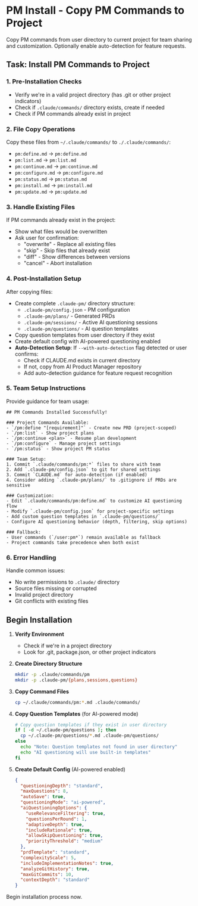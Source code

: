 # PM Install - Copy PM Commands to Project

Copy PM commands from user directory to current project for team sharing and customization. Optionally enable auto-detection for feature requests.

## Task: Install PM Commands to Project

### 1. Pre-Installation Checks
- Verify we're in a valid project directory (has .git or other project indicators)
- Check if `.claude/commands/` directory exists, create if needed
- Check if PM commands already exist in project

### 2. File Copy Operations
Copy these files from `~/.claude/commands/` to `./.claude/commands/`:
- `pm:define.md` → `pm:define.md`
- `pm:list.md` → `pm:list.md`
- `pm:continue.md` → `pm:continue.md`
- `pm:configure.md` → `pm:configure.md`
- `pm:status.md` → `pm:status.md`
- `pm:install.md` → `pm:install.md`
- `pm:update.md` → `pm:update.md`

### 3. Handle Existing Files
If PM commands already exist in the project:
- Show what files would be overwritten
- Ask user for confirmation:
  - "overwrite" - Replace all existing files
  - "skip" - Skip files that already exist
  - "diff" - Show differences between versions
  - "cancel" - Abort installation

### 4. Post-Installation Setup
After copying files:
- Create complete `.claude-pm/` directory structure:
  - `.claude-pm/config.json` - PM configuration
  - `.claude-pm/plans/` - Generated PRDs
  - `.claude-pm/sessions/` - Active AI questioning sessions
  - `.claude-pm/questions/` - AI question templates
- Copy question templates from user directory if they exist
- Create default config with AI-powered questioning enabled
- **Auto-Detection Setup**: If `--with-auto-detection` flag detected or user confirms:
  - Check if CLAUDE.md exists in current directory
  - If not, copy from AI Product Manager repository
  - Add auto-detection guidance for feature request recognition

### 5. Team Setup Instructions
Provide guidance for team usage:
```
## PM Commands Installed Successfully!

### Project Commands Available:
- `/pm:define "[requirement]"` - Create new PRD (project-scoped)
- `/pm:list` - Show project plans
- `/pm:continue <plan>` - Resume plan development
- `/pm:configure` - Manage project settings
- `/pm:status` - Show project PM status

### Team Setup:
1. Commit `.claude/commands/pm:*` files to share with team
2. Add `.claude-pm/config.json` to git for shared settings
3. Commit `CLAUDE.md` for auto-detection (if enabled)
4. Consider adding `.claude-pm/plans/` to .gitignore if PRDs are sensitive

### Customization:
- Edit `.claude/commands/pm:define.md` to customize AI questioning flow
- Modify `.claude-pm/config.json` for project-specific settings
- Add custom question templates in `.claude-pm/questions/`
- Configure AI questioning behavior (depth, filtering, skip options)

### Fallback:
- User commands (`/user:pm*`) remain available as fallback
- Project commands take precedence when both exist
```

### 6. Error Handling
Handle common issues:
- No write permissions to `.claude/` directory
- Source files missing or corrupted
- Invalid project directory
- Git conflicts with existing files

## Begin Installation

1. **Verify Environment**
   - Check if we're in a project directory
   - Look for .git, package.json, or other project indicators

2. **Create Directory Structure**
   ```bash
   mkdir -p .claude/commands/pm
   mkdir -p .claude-pm/{plans,sessions,questions}
   ```

3. **Copy Command Files**
   ```bash
   cp ~/.claude/commands/pm:*.md .claude/commands/
   ```

4. **Copy Question Templates** (for AI-powered mode)
   ```bash
   # Copy question templates if they exist in user directory
   if [ -d ~/.claude-pm/questions ]; then
     cp ~/.claude-pm/questions/*.md .claude-pm/questions/
   else
     echo "Note: Question templates not found in user directory"
     echo "AI questioning will use built-in templates"
   fi
   ```

5. **Create Default Config** (AI-powered enabled)
   ```json
   {
     "questioningDepth": "standard",
     "maxQuestions": 8,
     "autoSave": true,
     "questioningMode": "ai-powered",
     "aiQuestioningOptions": {
       "useRelevanceFiltering": true,
       "questionsPerRound": 1,
       "adaptiveDepth": true,
       "includeRationale": true,
       "allowSkipQuestioning": true,
       "priorityThreshold": "medium"
     },
     "prdTemplate": "standard",
     "complexityScale": 5,
     "includeImplementationNotes": true,
     "analyzeGitHistory": true,
     "maxGitCommits": 10,
     "contextDepth": "standard"
   }
   ```

Begin installation process now.